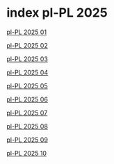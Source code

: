 # index pl-PL 2025

<a href="./01">pl-PL 2025 01</a>

<a href="./02">pl-PL 2025 02</a>

<a href="./03">pl-PL 2025 03</a>

<a href="./04">pl-PL 2025 04</a>

<a href="./05">pl-PL 2025 05</a>

<a href="./06">pl-PL 2025 06</a>

<a href="./07">pl-PL 2025 07</a>

<a href="./08">pl-PL 2025 08</a>

<a href="./09">pl-PL 2025 09</a>

<a href="./10">pl-PL 2025 10</a>
